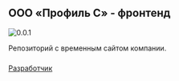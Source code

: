 ## ООО «Профиль С» - фронтенд

![0.0.1](https://img.shields.io/badge/0.0.1-blue.svg?logo=cli&logoColor=white&style=for-the-badge)

Репозиторий с временным сайтом компании.

###

[Разработчик](https://t.me/oreshkindev)
